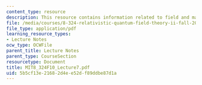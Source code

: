 ```yaml
---
content_type: resource
description: This resource contains information related to field and mass renormalizations.
file: /media/courses/8-324-relativistic-quantum-field-theory-ii-fall-2010/5b5cf13e21682d4ee52df89ddbe87d1a_MIT8_324F10_Lecture7.pdf
file_type: application/pdf
learning_resource_types:
- Lecture Notes
ocw_type: OCWFile
parent_title: Lecture Notes
parent_type: CourseSection
resourcetype: Document
title: MIT8_324F10_Lecture7.pdf
uid: 5b5cf13e-2168-2d4e-e52d-f89ddbe87d1a
---
```

